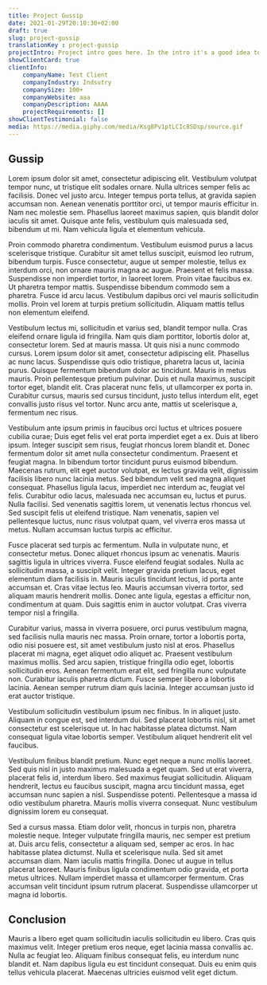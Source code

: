 ```yaml
---
title: Project Gussip
date: 2021-01-29T20:10:30+02:00
draft: true
slug: project-gussip
translationKey : project-gussip
projectIntro: Project intro goes here. In the intro it's a good idea to answer a potential client's need/problem so it's more likely to land your next project or job.
showClientCard: true
clientInfo:
    companyName: Test Client
    companyIndustry: Indsutry
    companySize: 100+
    companyWebsite: aaa
    companyDescription: AAAA
    projectRequirements: []
showClientTestimonial: false
media: https://media.giphy.com/media/Ksg8Pv1ptLCIc8SDsp/source.gif
---
```


## Gussip

Lorem ipsum dolor sit amet, consectetur adipiscing elit. Vestibulum volutpat tempor nunc, ut tristique elit sodales ornare. Nulla ultrices semper felis ac facilisis. Donec vel justo arcu. Integer tempus porta tellus, at gravida sapien accumsan non. Aenean venenatis porttitor orci, ut tempor mauris efficitur in. Nam nec molestie sem. Phasellus laoreet maximus sapien, quis blandit dolor iaculis sit amet. Quisque ante felis, vestibulum quis malesuada sed, bibendum ut mi. Nam vehicula ligula et elementum vehicula.

Proin commodo pharetra condimentum. Vestibulum euismod purus a lacus scelerisque tristique. Curabitur sit amet tellus suscipit, euismod leo rutrum, bibendum turpis. Fusce consectetur, augue ut semper molestie, tellus ex interdum orci, non ornare mauris magna ac augue. Praesent et felis massa. Suspendisse non imperdiet tortor, in laoreet lorem. Proin vitae faucibus ex. Ut pharetra tempor mattis. Suspendisse bibendum commodo sem a pharetra. Fusce id arcu lacus. Vestibulum dapibus orci vel mauris sollicitudin mollis. Proin vel lorem at turpis pretium sollicitudin. Aliquam mattis tellus non elementum eleifend.

Vestibulum lectus mi, sollicitudin et varius sed, blandit tempor nulla. Cras eleifend ornare ligula id fringilla. Nam quis diam porttitor, lobortis dolor at, consectetur lorem. Sed at mauris massa. Ut quis nisi a nunc commodo cursus. Lorem ipsum dolor sit amet, consectetur adipiscing elit. Phasellus ac nunc lacus. Suspendisse quis odio tristique, pharetra lacus ut, lacinia purus. Quisque fermentum bibendum dolor ac tincidunt. Mauris in metus mauris. Proin pellentesque pretium pulvinar. Duis et nulla maximus, suscipit tortor eget, blandit elit. Cras placerat nunc felis, ut ullamcorper ex porta in. Curabitur cursus, mauris sed cursus tincidunt, justo tellus interdum elit, eget convallis justo risus vel tortor. Nunc arcu ante, mattis ut scelerisque a, fermentum nec risus.

Vestibulum ante ipsum primis in faucibus orci luctus et ultrices posuere cubilia curae; Duis eget felis vel erat porta imperdiet eget a ex. Duis at libero ipsum. Integer suscipit sem risus, feugiat rhoncus lorem blandit et. Donec fermentum dolor sit amet nulla consectetur condimentum. Praesent et feugiat magna. In bibendum tortor tincidunt purus euismod bibendum. Maecenas rutrum, elit eget auctor volutpat, ex lectus gravida velit, dignissim facilisis libero nunc lacinia metus. Sed bibendum velit sed magna aliquet consequat. Phasellus ligula lacus, imperdiet nec interdum ac, feugiat vel felis. Curabitur odio lacus, malesuada nec accumsan eu, luctus et purus. Nulla facilisi. Sed venenatis sagittis lorem, ut venenatis lectus rhoncus vel. Sed suscipit felis ut eleifend tristique. Nam venenatis, sapien vel pellentesque luctus, nunc risus volutpat quam, vel viverra eros massa ut metus. Nullam accumsan luctus turpis ac efficitur.

Fusce placerat sed turpis ac fermentum. Nulla in vulputate nunc, et consectetur metus. Donec aliquet rhoncus ipsum ac venenatis. Mauris sagittis ligula in ultrices viverra. Fusce eleifend feugiat sodales. Nulla ac sollicitudin massa, a suscipit velit. Integer gravida pretium lacus, eget elementum diam facilisis in. Mauris iaculis tincidunt lectus, id porta ante accumsan et. Cras vitae lectus leo. Mauris accumsan viverra tortor, sed aliquam mauris hendrerit mollis. Donec ante ligula, egestas a efficitur non, condimentum at quam. Duis sagittis enim in auctor volutpat. Cras viverra tempor nisl a fringilla.

Curabitur varius, massa in viverra posuere, orci purus vestibulum magna, sed facilisis nulla mauris nec massa. Proin ornare, tortor a lobortis porta, odio nisi posuere est, sit amet vestibulum justo nisl at eros. Phasellus placerat mi magna, eget aliquet odio aliquet ac. Praesent vestibulum maximus mollis. Sed arcu sapien, tristique fringilla odio eget, lobortis sollicitudin eros. Aenean fermentum erat elit, sed fringilla nunc vulputate non. Curabitur iaculis pharetra dictum. Fusce semper libero a lobortis lacinia. Aenean semper rutrum diam quis lacinia. Integer accumsan justo id erat auctor tristique.

Vestibulum sollicitudin vestibulum ipsum nec finibus. In in aliquet justo. Aliquam in congue est, sed interdum dui. Sed placerat lobortis nisl, sit amet consectetur est scelerisque ut. In hac habitasse platea dictumst. Nam consequat ligula vitae lobortis semper. Vestibulum aliquet hendrerit elit vel faucibus.

Vestibulum finibus blandit pretium. Nunc eget neque a nunc mollis laoreet. Sed quis nisl in justo maximus malesuada a eget quam. Sed ut erat viverra, placerat felis id, interdum libero. Sed maximus feugiat sollicitudin. Aliquam hendrerit, lectus eu faucibus suscipit, magna arcu tincidunt massa, eget accumsan nunc sapien a nisl. Suspendisse potenti. Pellentesque a massa id odio vestibulum pharetra. Mauris mollis viverra consequat. Nunc vestibulum dignissim lorem eu consequat.

Sed a cursus massa. Etiam dolor velit, rhoncus in turpis non, pharetra molestie neque. Integer vulputate fringilla mauris, nec semper est pretium at. Duis arcu felis, consectetur a aliquam sed, semper ac eros. In hac habitasse platea dictumst. Nulla et scelerisque nulla. Sed sit amet accumsan diam. Nam iaculis mattis fringilla. Donec ut augue in tellus placerat laoreet. Mauris finibus ligula condimentum odio gravida, et porta metus ultrices. Nullam imperdiet massa et ullamcorper fermentum. Cras accumsan velit tincidunt ipsum rutrum placerat. Suspendisse ullamcorper ut magna id lobortis.

## Conclusion

Mauris a libero eget quam sollicitudin iaculis sollicitudin eu libero. Cras quis maximus velit. Integer pretium eros neque, eget lacinia massa convallis ac. Nulla ac feugiat leo. Aliquam finibus consequat felis, eu interdum nunc blandit et. Nam dapibus ligula eu est tincidunt consequat. Duis eu enim quis tellus vehicula placerat. Maecenas ultricies euismod velit eget dictum.
